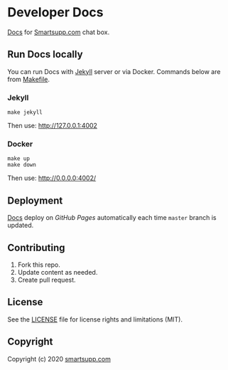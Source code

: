# Developer Docs

[Docs](https://smartsupp.github.io/docs/) for [Smartsupp.com](https://www.smartsupp.com/) chat box. 

## Run Docs locally

You can run Docs with [Jekyll](https://jekyllrb.com/) server or via Docker. Commands below are from [Makefile](Makefile).

### Jekyll

```
make jekyll
```

Then use: <http://127.0.0.1:4002>

### Docker

```
make up
make down
```

Then use: <http://0.0.0.0:4002/>

## Deployment

[Docs](https://smartsupp.github.io/docs/) deploy on *GitHub Pages* automatically each time `master` branch is updated.

## Contributing

1. Fork this repo.
2. Update content as needed.
3. Create pull request.

## License

See the [LICENSE](LICENSE.md) file for license rights and limitations (MIT).

## Copyright

Copyright (c) 2020 [smartsupp.com](https://www.smartsupp.com/)
